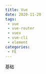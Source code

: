 ```yaml
---
title: Vue
date: 2020-11-20
tags:
 - vue
 - vue-router
 - vuex
 - vue-cli
 - element    
categories: 
 - FE
---
```


基础